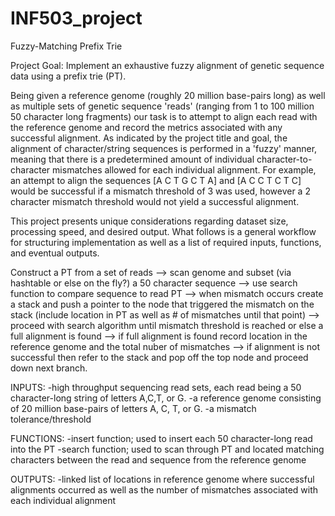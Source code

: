 # INF503_project
Fuzzy-Matching Prefix Trie

Project Goal: Implement an exhaustive fuzzy alignment of genetic sequence data using a prefix trie (PT).

Being given a reference genome (roughly 20 million base-pairs long) as well as multiple sets of genetic sequence 'reads' (ranging from 1 to 100 million 50 character long fragments) our task is to attempt to align each read with the reference genome and record the metrics associated with any successful alignment. As indicated by the project title and goal, the alignment of character/string sequences is performed in a 'fuzzy' manner, meaning that there is a predetermined amount of individual character-to-character mismatches allowed for each individual alignment. For example, an attempt to align the sequences [A C T G C T A] and [A C C T C T C] would be successful if a mismatch threshold of 3 was used, however a 2 character mismatch threshold would not yield a successful alignment.

This project presents unique considerations regarding dataset size, processing speed, and desired output. What follows is a general workflow for structuring implementation as well as a list of required inputs, functions, and eventual outputs.

Construct a PT from a set of reads --> scan genome and subset (via hashtable or else on the fly?) a 50 character sequence --> use search function to compare sequence to read PT --> when mismatch occurs create a stack and push a pointer to the node that triggered the mismatch on the stack (include location in PT as well as # of mismatches until that point) --> proceed with search algorithm until mismatch threshold is reached or else a full alignment is found --> if full alignment is found record location in the reference genome and the total nuber of mismatches --> if alignment is not successful then refer to the stack and pop off the top node and proceed down next branch.

INPUTS:
-high throughput sequencing read sets, each read being a 50 character-long string of letters A,C,T, or G.
-a reference genome consisting of 20 million base-pairs of letters A, C, T, or G.
-a mismatch tolerance/threshold

FUNCTIONS:
-insert function; used to insert each 50 character-long read into the PT
-search function; used to scan through PT and located matching characters between the read and sequence from the reference genome 

OUTPUTS:
-linked list of locations in reference genome where successful alignments occurred as well as the number of mismatches associated with each individual alignment
